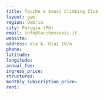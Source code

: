 ```yaml
---
title: Tacche e Svasi Climbing Club
layout: gym
region: Umbria
city: Perugia (PG)
email: info@taccheesvasi.it
website: 
address: Via A. Diaz 10/a
phone: 
latitude: 
longitude: 
annual_fee: 
ingress_price: 
structures: 
monthly_subscription_price: 
rent: 
---
```


